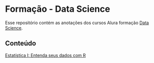 # Formação - Data Science

Esse repositório contém as anotações dos cursos Alura formação <a href="https://cursos.alura.com.br/formacao-data-science" target="_blank">Data Science</a>.

## Conteúdo

<a href="https://github.com/gpanassol/alura-ciencia-dados/tree/master/estatistica-um-dados-com-r" target="_blank">Estatística I: Entenda seus dados com R</a>

